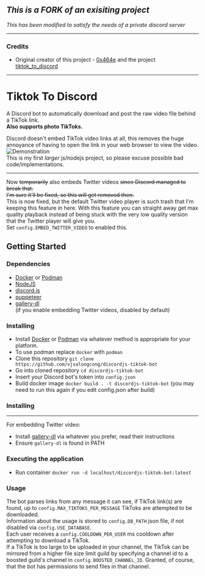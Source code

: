 ## *This is a FORK of an exisiting project*
*This has been modified to satisfy the needs of a private discord server*

---

### Credits
* Original creator of this project - [0x464e](https://github.com/0x464e) and the project [tiktok_to_discord](https://github.com/0x464e/tiktok_to_discord)

---

# Tiktok To Discord
A Discord bot to automatically download and post the raw video file behind a TikTok link.  
**Also supports photo TikToks.**

Discord doesn't embed TikTok video links at all, this removes the huge annoyance of having to open the link in your web browser to view the video.  
![Demonstration](https://i.imgur.com/k4DlynO.gif)  
This is my first *larger* js/nodejs project, so please excuse possible bad code/implementations.

---

Now ~~temporarily~~ also embeds Twitter videos ~~since Discord managed to break that.  
I'm sure it'll be fixed, so this will get removed then.~~  
This is now fixed, but the default Twitter video player is such trash that I'm keeping this feature in here. With this feature you can straight away get max quality playback instead of being stuck with the very low quality version that the Twitter player will give you.  
Set `config.EMBED_TWITTER_VIDEO` to enabled this.

## Getting  Started

### Dependencies
* [Docker](https://www.docker.com/) or [Podman](https://podman.io/)
* [NodeJS](https://nodejs.org/en/)
* [discord.js](https://github.com/discordjs/discord.js)
* [puppeteer](https://github.com/puppeteer/puppeteer)
* [gallery-dl](https://github.com/mikf/gallery-dl)  
(if you enable embedding Twitter videos, disabled by default)

### Installing

* Install [Docker](https://www.docker.com/) or [Podman](https://podman.io/) via whatever method is appropriate for your platform.
* To use podman replace `docker` with `podman`
* Clone this repository `git clone https://github.com/vjsalongcong/discordjs-tiktok-bot`
* Go into cloned repository `cd discordjs-tiktok-bot`
* Insert your Discord bot's token into `config.json`
* Build docker image `docker build . -t discordjs-tiktok-bot` 
(you may need to run this again if you edit config.json after build)

### Installing
---
For embedding Twitter video:
* Install [gallery-dl](https://github.com/mikf/gallery-dl) via whatever you prefer, read their instructions  
* Ensure `gallery-dl` is found in PATH

### Executing the application

* Run container `docker run -d localhost/discordjs-tiktok-bot:latest`


### Usage
The bot parses links from any message it can see, if TikTok link(s) are found, up to `config.MAX_TIKTOKS_PER_MESSAGE` TikToks are attempted to be downloaded.  
Information about the usage is stored to `config.DB_PATH` json file, if not disabled via `config.USE_DATABASE`.  
Each user receives a `config.COOLDOWN_PER_USER` ms cooldown after attempting to download a TikTok.  
If a TikTok is too large to be uploaded in your channel, the TikTok can be mirrored from a higher file size limit guild by specifying a channel id to a boosted guild's channel in `config.BOOSTED_CHANNEL_ID`. Granted, of course, that the bot has permissions to send files in that channel.


